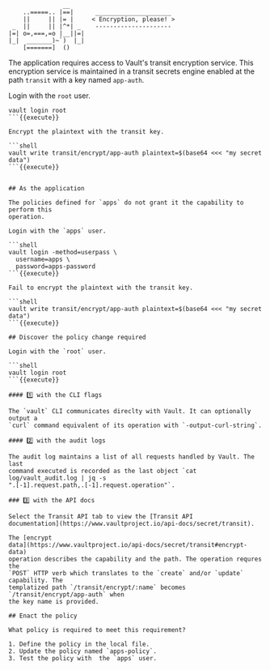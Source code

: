 ```
               __
    ..=====.. |==|      _____________________
    ||     || |= |     < Encryption, please! >
 _  ||     || |^*| _    ---------------------
|=| o=,===,=o |__||=|
|_|  _______)~`)  |_|
    [=======]  ()
```

The application requires access to Vault's transit encryption service. This encryption service is maintained in a transit secrets engine enabled at the path `transit` with a key named `app-auth`.

Login with the `root` user.

```shell
vault login root
```{{execute}}

Encrypt the plaintext with the transit key.

```shell
vault write transit/encrypt/app-auth plaintext=$(base64 <<< "my secret data")
```{{execute}}


## As the application

The policies defined for `apps` do not grant it the capability to perform this
operation.

Login with the `apps` user.

```shell
vault login -method=userpass \
  username=apps \
  password=apps-password
```{{execute}}

Fail to encrypt the plaintext with the transit key.

```shell
vault write transit/encrypt/app-auth plaintext=$(base64 <<< "my secret data")
```{{execute}}

## Discover the policy change required

Login with the `root` user.

```shell
vault login root
```{{execute}}

#### 1️⃣ with the CLI flags

The `vault` CLI communicates direclty with Vault. It can optionally output a
`curl` command equivalent of its operation with `-output-curl-string`.

#### 2️⃣ with the audit logs

The audit log maintains a list of all requests handled by Vault. The last
command executed is recorded as the last object `cat log/vault_audit.log | jq -s
".[-1].request.path,.[-1].request.operation"`.

### 3️⃣ with the API docs

Select the Transit API tab to view the [Transit API
documentation](https://www.vaultproject.io/api-docs/secret/transit).

The [encrypt
data](https://www.vaultproject.io/api-docs/secret/transit#encrypt-data)
operation describes the capability and the path. The operation requres the
`POST` HTTP verb which translates to the `create` and/or `update` capability. The
templatized path `/transit/encrypt/:name` becomes `/transit/encrypt/app-auth` when
the key name is provided.

## Enact the policy

What policy is required to meet this requirement?

1. Define the policy in the local file.
2. Update the policy named `apps-policy`.
3. Test the policy with  the `apps` user.
